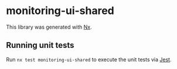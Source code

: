 # monitoring-ui-shared

This library was generated with [Nx](https://nx.dev).

## Running unit tests

Run `nx test monitoring-ui-shared` to execute the unit tests via [Jest](https://jestjs.io).
